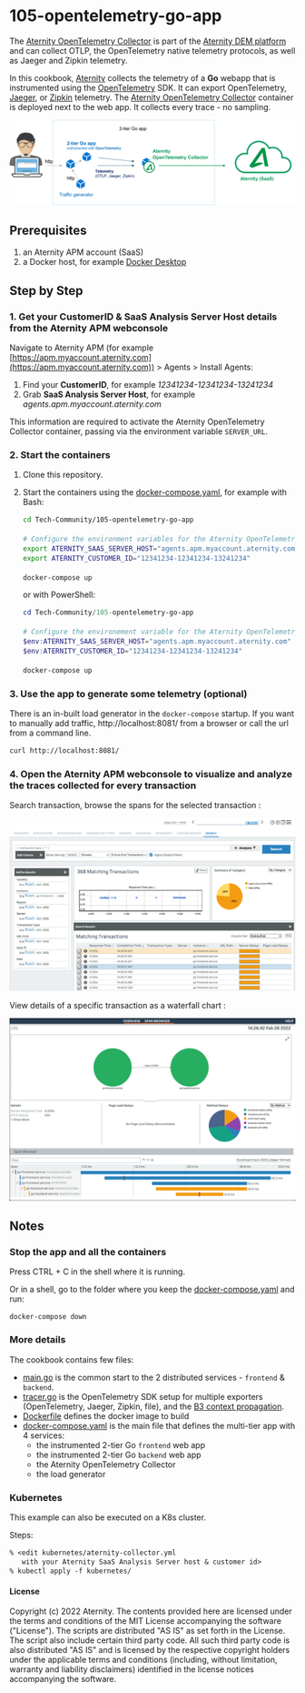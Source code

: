# 105-opentelemetry-go-app

The [Aternity OpenTelemetry Collector](https://hub.docker.com/r/aternity/apm-collector) is part of the [Aternity DEM platform](https://www.aternity.com/application-performance-monitoring/) and can collect OTLP, the OpenTelemetry native telemetry protocols, as well as Jaeger and Zipkin telemetry.

In this cookbook, [Aternity](https://www.aternity.com) collects the telemetry of a **Go** webapp that is instrumented using the [OpenTelemetry](https://opentelemetry.io/) SDK. It can export OpenTelemetry, [Jaeger](https://www.jaegertracing.io/), or [Zipkin](https://zipkin.io/) telemetry. The [Aternity OpenTelemetry Collector](https://hub.docker.com/r/aternity/apm-collector) container is deployed next to the web app. It collects every trace - no sampling.

![diagram](images/105-diagram.png)

## Prerequisites

1. an Aternity APM account (SaaS)
2. a Docker host, for example [Docker Desktop](https://www.docker.com/products/docker-desktop)

## Step by Step

### 1. Get your CustomerID & SaaS Analysis Server Host details from the Aternity APM webconsole

Navigate to Aternity APM (for example [https://apm.myaccount.aternity.com](https://apm.myaccount.aternity.com)) > Agents > Install Agents:

1. Find your **CustomerID**, for example *12341234-12341234-13241234*
2. Grab **SaaS Analysis Server Host**, for example *agents.apm.myaccount.aternity.com*

This information are required to activate the Aternity OpenTelemetry Collector container, passing via the environment variable `SERVER_URL`. 

### 2. Start the containers

1. Clone this repository.

2. Start the containers using the [docker-compose.yaml](docker-compose.yaml), for example with Bash:
    ```bash
    cd Tech-Community/105-opentelemetry-go-app

    # Configure the environment variables for the Aternity OpenTelemetry Collector
    export ATERNITY_SAAS_SERVER_HOST="agents.apm.myaccount.aternity.com"
    export ATERNITY_CUSTOMER_ID="12341234-12341234-13241234"

    docker-compose up
    ```

    or with PowerShell:

    ```PowerShell
    cd Tech-Community/105-opentelemetry-go-app
    
    # Configure the environement variable for the Aternity OpenTelemetry Collector
    $env:ATERNITY_SAAS_SERVER_HOST="agents.apm.myaccount.aternity.com"
    $env:ATERNITY_CUSTOMER_ID="12341234-12341234-13241234"
    
    docker-compose up
    ```

### 3. Use the app to generate some telemetry (optional)

There is an in-built load generator in the `docker-compose` startup. If you want to manually add traffic, http://localhost:8081/ from a browser or call the url from a command line.
```bash
curl http://localhost:8081/
```

### 4. Open the Aternity APM webconsole to visualize and analyze the traces collected for every transaction

Search transaction, browse the spans for the selected transaction :

![Aternity APM OpenTelemetry transactions](images/service105-transactions.png)

View details of a specific transaction as a waterfall chart :

![Aternitu APM OpenTelemetry trace](images/service105-transaction-detail.png)

## Notes 

### Stop the app and all the containers

Press CTRL + C in the shell where it is running.

Or in a shell, go to the folder where you keep the [docker-compose.yaml](docker-compose.yaml) and run:

```shell
docker-compose down
```

### More details

The cookbook contains few files:
- [main.go](cmd/opentelemetry-go-example/main.go) is the common start to the 2 distributed services - `frontend` & `backend`. 
- [tracer.go](internal/tracer/tracer.go) is the OpenTelemetry SDK setup for multiple exporters (OpenTelemetry, Jaeger, Zipkin, file), and the [B3 context propagation](https://github.com/openzipkin/b3-propagation).
- [Dockerfile](Dockerfile) defines the docker image to build
- [docker-compose.yaml](docker-compose.yaml) is the main file that defines the multi-tier app with 4 services:
  - the instrumented 2-tier Go `frontend` web app 
  - the instrumented 2-tier Go `backend` web app
  - the Aternity OpenTelemetry Collector
  - the load generator
    
### Kubernetes

This example can also be executed on a K8s cluster.

Steps:
```shell
% <edit kubernetes/aternity-collector.yml
   with your Aternity SaaS Analysis Server host & customer id>
% kubectl apply -f kubernetes/
```

#### License

Copyright (c) 2022 Aternity. The contents provided here are licensed under the terms and conditions of the MIT License accompanying the software ("License"). The scripts are distributed "AS IS" as set forth in the License. The script also include certain third party code. All such third party code is also distributed "AS IS" and is licensed by the respective copyright holders under the applicable terms and conditions (including, without limitation, warranty and liability disclaimers) identified in the license notices accompanying the software.
